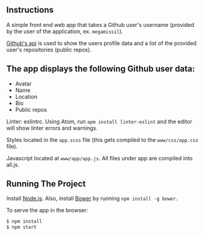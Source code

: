 

## Instructions

A simple front end web app that takes a Github user's username (provided by the user of the application, ex. `megamissil`). 

[Github's api](https://developer.github.com/v3/) is used to show the users profile data and a list of the provided user's repositories (public repos).

## The app displays the following Github user data:
  - Avatar
  - Name
  - Location
  - Bio
  - Public repos

Linter: eslintrc. Using Atom, run `apm install linter-eslint` and the editor will show linter errors and warnings.

Styles located in the `app.scss` file (this gets compiled to the `www/css/app.css` file).

Javascript located at `www/app/app.js`. All files under app are compiled into all.js.

## Running The Project

Install [Node.js](https://nodejs.org/en/). Also, install [Bower](https://bower.io/) by running `npm install -g bower`.

<!-- Install Ionic (just using that to serve the app into the browser):

```bash
$ npm install -g ionic
``` -->

To serve the app in the browser:

```bash
$ npm install
$ npm start
```